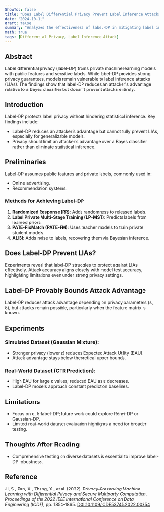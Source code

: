 ```yaml
---
ShowToc: false
title: "Does Label Differential Privacy Prevent Label Inference Attacks?"
date: "2024-10-11"
draft: false
summary: "Analyzes the effectiveness of label-DP in mitigating label inference attacks and provides insights on privacy settings and attack bounds."
math: true
tags: [Differential Privacy, Label Inference Attack]
---
```


## Abstract

Label differential privacy (label-DP) trains private machine learning models with public features and sensitive labels. While label-DP provides strong privacy guarantees, models remain vulnerable to label inference attacks (LIAs). The findings show that label-DP reduces an attacker's advantage relative to a Bayes classifier but doesn't prevent attacks entirely.

## Introduction

Label-DP protects label privacy without hindering statistical inference. Key findings include:
- Label-DP reduces an attacker’s advantage but cannot fully prevent LIAs, especially for generalizable models.
- Privacy should limit an attacker’s advantage over a Bayes classifier rather than eliminate statistical inference.

## Preliminaries

Label-DP assumes public features and private labels, commonly used in:
- Online advertising.
- Recommendation systems.

### Methods for Achieving Label-DP

1. **Randomized Response (RR)**: Adds randomness to released labels.
2. **Label Private Multi-Stage Training (LP-MST)**: Predicts labels from learned priors.
3. **PATE-FixMatch (PATE-FM)**: Uses teacher models to train private student models.
4. **ALIBI**: Adds noise to labels, recovering them via Bayesian inference.

## Does Label-DP Prevent LIAs?

Experiments reveal that label-DP struggles to protect against LIAs effectively. Attack accuracy aligns closely with model test accuracy, highlighting limitations even under strong privacy settings.

## Label-DP Provably Bounds Attack Advantage

Label-DP reduces attack advantage depending on privacy parameters (ε, δ), but attacks remain possible, particularly when the feature matrix is known.

## Experiments

### Simulated Dataset (Gaussian Mixture):
- Stronger privacy (lower ε) reduces Expected Attack Utility (EAU).
- Attack advantage stays below theoretical upper bounds.

### Real-World Dataset (CTR Prediction):
- High EAU for large ε values; reduced EAU as ε decreases.
- Label-DP models approach constant prediction baselines.

## Limitations

- Focus on ε, δ-label-DP; future work could explore Rényi-DP or Gaussian-DP.
- Limited real-world dataset evaluation highlights a need for broader testing.

## Thoughts After Reading

- Comprehensive testing on diverse datasets is essential to improve label-DP robustness.


## Reference
Ji, S., Pan, X., Zhang, X., et al. (2022). *Privacy-Preserving Machine Learning with Differential Privacy and Secure Multiparty Computation*. *Proceedings of the 2022 IEEE International Conference on Data Engineering (ICDE)*, pp. 1854–1865. [DOI:10.1109/ICDE53745.2022.00354](https://ieeexplore.ieee.org/abstract/document/9833321)







